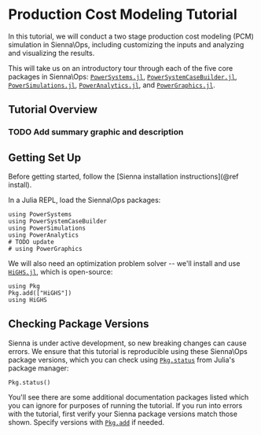 # Production Cost Modeling Tutorial

In this tutorial, we will conduct a two stage production cost modeling (PCM) simulation
in Sienna\Ops, including customizing the inputs and analyzing and visualizing the results.

This will take us on an introductory tour through each of the five core packages in
Sienna\Ops: [`PowerSystems.jl`](https://nrel-sienna.github.io/PowerSystems.jl/stable/),
[`PowerSystemCaseBuilder.jl`](https://github.com/NREL-Sienna/PowerSystemCaseBuilder.jl),
[`PowerSimulations.jl`](https://nrel-sienna.github.io/PowerSimulations.jl/stable/),
[`PowerAnalytics.jl`](https://nrel-sienna.github.io/PowerAnalytics.jl/stable/), and
[`PowerGraphics.jl`](https://nrel-sienna.github.io/PowerGraphics.jl/stable/).

## Tutorial Overview

### TODO Add summary graphic and description

## Getting Set Up

Before getting started, follow the [Sienna installation instructions](@ref install).

In a Julia REPL, load the Sienna\Ops packages:

```@example pcm
using PowerSystems
using PowerSystemCaseBuilder
using PowerSimulations
using PowerAnalytics
# TODO update
# using PowerGraphics
```

We will also need an optimization problem solver -- we'll install and use
[`HiGHS.jl`](https://ergo-code.github.io/HiGHS/dev/interfaces/julia/), which is open-source:

```@example pcm
using Pkg
Pkg.add(["HiGHS"])
using HiGHS
```

## Checking Package Versions

Sienna is under active development, so new breaking changes can cause errors.
We ensure that this tutorial is reproducible using these Sienna\Ops package versions,
which you can check using [`Pkg.status`](@extref) from Julia's package manager:

```@example pcm
Pkg.status()
```

You'll see there are some additional documentation packages listed which you can ignore for
purposes of running the tutorial. If you run into errors with the tutorial, first
verify your Sienna package versions match those shown. Specify versions with
[`Pkg.add`](@extref) if needed.
